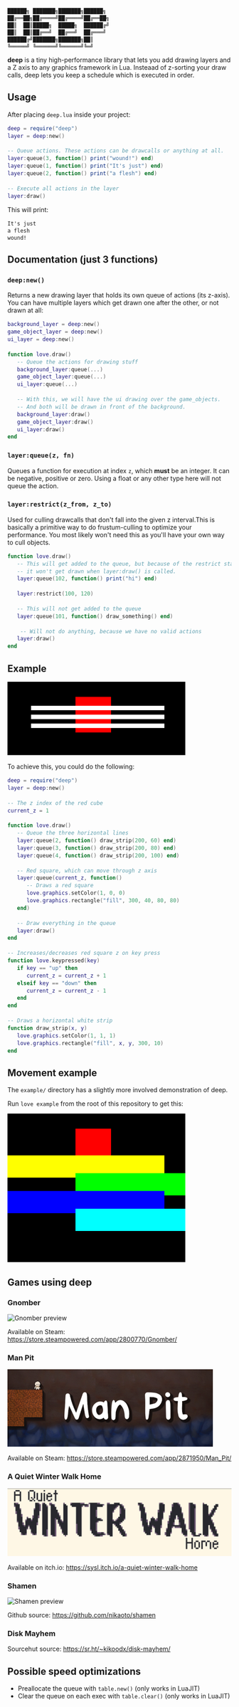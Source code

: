 ```
██████╗ ███████╗███████╗██████╗ 
██╔══██╗██╔════╝██╔════╝██╔══██╗
██║  ██║█████╗  █████╗  ██████╔╝
██║  ██║██╔══╝  ██╔══╝  ██╔═══╝ 
██████╔╝███████╗███████╗██║     
╚═════╝ ╚══════╝╚══════╝╚═╝     
```

**deep** is a tiny high-performance library that lets you add drawing layers and
a Z axis to any graphics framework in Lua. Insteaad of z-sorting your draw calls,
deep lets you keep a schedule which is executed in order.

## Usage
After placing `deep.lua` inside your project:

```lua
deep = require("deep")
layer = deep:new()

-- Queue actions. These actions can be drawcalls or anything at all.
layer:queue(3, function() print("wound!") end)
layer:queue(1, function() print("It's just") end)
layer:queue(2, function() print("a flesh") end)

-- Execute all actions in the layer
layer:draw()
```

This will print:
```
It's just
a flesh
wound!
```

## Documentation (just 3 functions)

### `deep:new()`

Returns a new drawing layer that holds its own queue of actions (its z-axis).
You can have multiple layers which get drawn one after the other, or not drawn at all:
```lua
background_layer = deep:new()
game_object_layer = deep:new()
ui_layer = deep:new()

function love.draw()
   -- Queue the actions for drawing stuff
   background_layer:queue(...)
   game_object_layer:queue(...)
   ui_layer:queue(...)

   -- With this, we will have the ui drawing over the game_objects.
   -- And both will be drawn in front of the background.
   background_layer:draw()
   game_object_layer:draw()
   ui_layer:draw()
end
```

### `layer:queue(z, fn)`
Queues a function for execution at index `z`, which **must** be an integer. It can
be negative, positive or zero. Using a float or any other type here will not
queue the action.

### `layer:restrict(z_from, z_to)`
Used for culling drawcalls that don't fall into the given z interval.This is
basically a primitive way to do frustum-culling to optimize your performance.
You most likely won't need this as you'll have your own way to cull objects.
```lua
function love.draw()
   -- This will get added to the queue, but because of the restrict statement,
   -- it won't get drawn when layer:draw() is called.
   layer:queue(102, function() print("hi") end)

   layer:restrict(100, 120)
   
   -- This will not get added to the queue
   layer:queue(101, function() draw_something() end)
   
    -- Will not do anything, because we have no valid actions
   layer:draw()
end
```

## Example
![love2d z axis drawing example](./example/simple.gif)

To achieve this, you could do the following: 
```lua
deep = require("deep")
layer = deep:new()

-- The z index of the red cube
current_z = 1

function love.draw()
   -- Queue the three horizontal lines
   layer:queue(2, function() draw_strip(200, 60) end)
   layer:queue(3, function() draw_strip(200, 80) end)
   layer:queue(4, function() draw_strip(200, 100) end)

   -- Red square, which can move through z axis
   layer:queue(current_z, function()
      -- Draws a red square
      love.graphics.setColor(1, 0, 0)
      love.graphics.rectangle("fill", 300, 40, 80, 80)
   end)

   -- Draw everything in the queue
   layer:draw()
end

-- Increases/decreases red square z on key press
function love.keypressed(key)
   if key == "up" then
      current_z = current_z + 1
   elseif key == "down" then
      current_z = current_z - 1
   end
end

-- Draws a horizontal white strip
function draw_strip(x, y)
   love.graphics.setColor(1, 1, 1)
   love.graphics.rectangle("fill", x, y, 300, 10)
end
```

## Movement example
The `example/` directory has a slightly more involved demonstration of deep.

Run `love example` from the root of this repository to get this:

![movement example](./example/movement.gif)


## Games using deep

### Gnomber
![Gnomber preview](./example/gnomber.gif)

Available on Steam: https://store.steampowered.com/app/2800770/Gnomber/


### Man Pit
![Man Pit preview](./example/manpit.png)

Available on Steam: https://store.steampowered.com/app/2871950/Man_Pit/


### A Quiet Winter Walk Home
![A Quiet Winter Walk Home](./example/quietwinterwalkhome.png)

Available on itch.io: https://sysl.itch.io/a-quiet-winter-walk-home


### Shamen
![Shamen preview](./example/shamen.gif)

Github source: https://github.com/nikaoto/shamen


### Disk Mayhem
Sourcehut source: https://sr.ht/~kikoodx/disk-mayhem/


## Possible speed optimizations
- Preallocate the queue with `table.new()` (only works in LuaJIT)
- Clear the queue on each exec with `table.clear()` (only works in LuaJIT)
